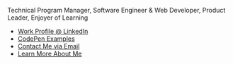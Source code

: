 Technical Program Manager, Software Engineer & Web Developer, Product Leader, Enjoyer of Learning

- [Work Profile @ LinkedIn](https://www.linkedin.com/in/antoniwan/)
- [CodePen Examples](https://codepen.io/antoniwan/#)
- [Contact Me via Email](mailto:antonio@builds.software)
- [Learn More About Me](https://antoniorodriguez.us/about-me)
